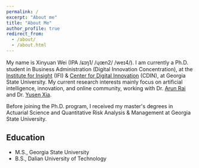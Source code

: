 ```yaml
---
permalink: /
excerpt: "About me"
title: "About Me"
author_profile: true
redirect_from: 
  - /about/
  - /about.html
---
```


My name is Xinyuan Wei (IPA /ɕɪŋ1/ /ɥœn2/ /weɪ4/). I am currently a Ph.D. student in Business Administration (Digital Innovation Concentration), at the [Institute for Insight](https://robinson.gsu.edu/academic-departments/insight/) (IFI) & [Center for Digital Innovation](https://www.cdin.net/) (CDIN), at Georgia State University. My current research interests mainly focus on artificial intelligence, innovation, and online community, working with Dr. [Arun Rai](https://www.arunrai.net/) and Dr. [Yusen Xia](https://robinson.gsu.edu/profile/yusen-xia/).

Before joining the Ph.D. program, I received my master's degrees in Actuarial Science and Quantitative Risk Analysis & Management at Georgia State University.


<h2>Education</h2> 

- M.S., Georgia State University
- B.S., Dalian University of Technology
  

